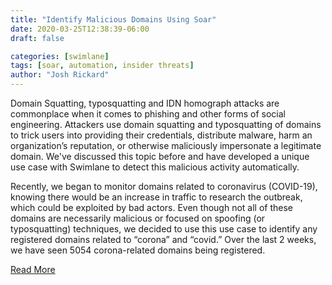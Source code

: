 ```yaml
---
title: "Identify Malicious Domains Using Soar"
date: 2020-03-25T12:38:39-06:00
draft: false

categories: [swimlane]
tags: [soar, automation, insider threats]
author: "Josh Rickard"
---
```


Domain Squatting, typosquatting and IDN homograph attacks are commonplace when it comes to phishing and other forms of social engineering. Attackers use domain squatting and typosquatting of domains to trick users into providing their credentials, distribute malware, harm an organization’s reputation, or otherwise maliciously impersonate a legitimate domain. We've discussed this topic before and have developed a unique use case with Swimlane to detect this malicious activity automatically.

Recently, we began to monitor domains related to coronavirus (COVID-19), knowing there would be an increase in traffic to research the outbreak, which could be exploited by bad actors. Even though not all of these domains are necessarily malicious or focused on spoofing (or typosquatting) techniques, we decided to use this use case to identify any registered domains related to “corona” and “covid.” Over the last 2 weeks, we have seen 5054 corona-related domains being registered.

[Read More](https://swimlane.com/blog/identify-malicious-domains-using-soar/)